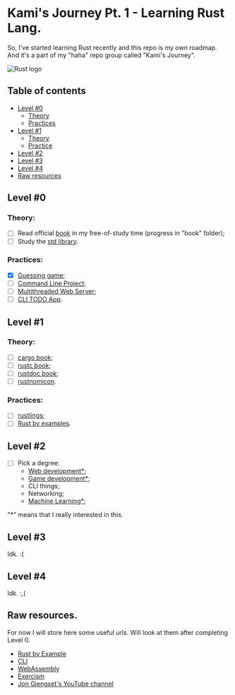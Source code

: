 
# Kami's Journey Pt. 1 - Learning Rust Lang.

So, I've started learning Rust recently and this repo is my own roadmap. And it's a part of my "haha" repo group called "Kami's Journey".

![Rust logo](https://www.logo.wine/a/logo/Rust_(programming_language)/Rust_(programming_language)-Logo.wine.svg)

## Table of contents

- [Level #0](#level-0)
  - [Theory](#theory)
  - [Practices](#practices)
- [Level #1](#level-1)
  - [Theory](#theory-1)
  - [Practice](#practice-1)
- [Level #2](#level-2)
- [Level #3](#level-3)
- [Level #4](#level-4)
- [Raw resources](#raw-resources)

## Level #0

### Theory:
- [ ] Read official [book](https://doc.rust-lang.org/book/) in my free-of-study time (progress in "book" folder);
- [ ] Study the [std library](https://doc.rust-lang.org/std/index.html).

### Practices:
- [x] [Guessing game](https://doc.rust-lang.org/book/ch02-00-guessing-game-tutorial.html);
- [ ] [Command Line Project](https://doc.rust-lang.org/book/ch12-00-an-io-project.html);
- [ ] [Multithreaded Web Server](https://doc.rust-lang.org/book/ch20-00-final-project-a-web-server.html);
- [ ] [CLI TODO App](https://www.freecodecamp.org/news/how-to-build-a-to-do-app-with-rust/).

## Level #1

### Theory:
- [ ] [cargo book](https://doc.rust-lang.org/cargo/index.html);
- [ ] [rustc book](https://doc.rust-lang.org/rustc/index.html);
- [ ] [rustdoc book](https://doc.rust-lang.org/rustdoc/index.html);
- [ ] [rustnomicon](https://doc.rust-lang.org/nomicon/index.html).

### Practices:
- [ ] [rustlings](https://github.com/rust-lang/rustlings/);
- [ ] [Rust by examples](https://doc.rust-lang.org/stable/rust-by-example/).

## Level #2
- [ ] Pick a degree:
    - [Web development*](https://www.arewewebyet.org/);
    - [Game development*](https://arewegameyet.rs/);
    - CLI things;
    - Networking;
    - [Machine Learning*](https://www.arewelearningyet.com/);

"*" means that I really interested in this.

## Level #3
Idk. :(

## Level #4
Idk. :,(

## Raw resources.

For now I will store here some useful urls. Will look at them after completing Level 0.

- [Rust by Example](https://doc.rust-lang.org/rust-by-example/)
- [CLI](https://rust-cli.github.io/book/index.html)
- [WebAssembly](https://rustwasm.github.io/docs/book/)
- [Exercism](https://exercism.org/tracks/rust/exercises)
- [Jon Gjengset's YouTube channel](https://www.youtube.com/channel/UC_iD0xppBwwsrM9DegC5cQQ)

